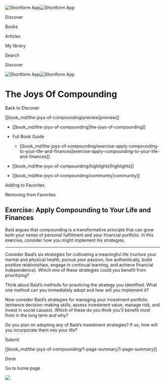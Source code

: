 ![Shortform App](/img/logo.36a2399e.svg)![Shortform App](/img/logo-dark.70c1b072.svg)

Discover

Books

Articles

My library

Search

Discover

![Shortform App](/img/logo.36a2399e.svg)![Shortform App](/img/logo-dark.70c1b072.svg)

# The Joys Of Compounding

Back to Discover

[[book_md/the-joys-of-compounding/preview|preview]]

  * [[book_md/the-joys-of-compounding|the-joys-of-compounding]]
  * Full Book Guide

    * [[book_md/the-joys-of-compounding/exercise-apply-compounding-to-your-life-and-finances|exercise-apply-compounding-to-your-life-and-finances]]
  * [[book_md/the-joys-of-compounding/highlights|highlights]]
  * [[book_md/the-joys-of-compounding/community|community]]



Adding to Favorites 

Removing from Favorites 

## Exercise: Apply Compounding to Your Life and Finances

Baid argues that compounding is a transformative principle that can grow both your sense of personal fulfillment and your financial portfolio. In this exercise, consider how you might implement his strategies.

* * *

Consider Baid’s six strategies for cultivating a meaningful life (nurture your mental and physical health, pursue your passion, live authentically, build positive relationships, engage in continual learning, and achieve financial independence). Which one of these strategies could you benefit from prioritizing?

Think about Baid’s methods for practicing the strategy you identified. What one method can you immediately adopt and how will you implement it?

Now consider Baid’s strategies for managing your investment portfolio (enhance decision-making skills, assess investment value, manage risk, and invest in social causes). Which of these do you think you'll benefit most from in the long term and why?

Do you plan on adopting any of Baid’s investment strategies? If so, how will you incorporate them into your life?

Submit 

[[book_md/the-joys-of-compounding/1-page-summary|1-page-summary]]

Done

Go to home page 

![](https://bat.bing.com/action/0?ti=56018282&Ver=2&mid=9d5f348f-2c23-4766-b35c-2160d50c7606&sid=b198127075a711ee86ac9390a9e6846f&vid=b1982e4075a711eea7a3d1965f315585&vids=0&msclkid=N&pi=0&lg=en-US&sw=800&sh=600&sc=24&nwd=1&tl=Shortform%20%7C%20Book&p=https%3A%2F%2Fwww.shortform.com%2Fapp%2Fbook%2Fthe-joys-of-compounding%2Fexercise-apply-compounding-to-your-life-and-finances&r=&lt=651&evt=pageLoad&sv=1&rn=923426)
